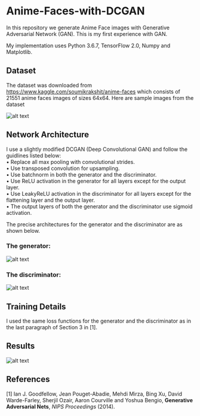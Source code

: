 # Anime-Faces-with-DCGAN

In this repository we generate Anime Face images with Generative Adversarial Network (GAN). This is my first experience with GAN.

My implementation uses Python 3.6.7, TensorFlow 2.0, Numpy and Matplotlib.

## Dataset

The dataset was downloaded from https://www.kaggle.com/soumikrakshit/anime-faces which consists of 21551 anime faces images of sizes 64x64. Here are sample images from the dataset

![alt text](https://github.com/yernat-assylbekov/Anime-Faces-with-DCGAN/blob/master/images/images_from_train_set.png?raw=true)

## Network Architecture

I use a slightly modified DCGAN (Deep Convolutional GAN) and follow the guidlines listed below:<br>
• Replace all max pooling with convolutional strides.<br>
• Use transposed convolution for upsampling.<br>
• Use batchnorm in both the generator and the discriminator.<br>
• Use ReLU activation in the generator for all layers except for the output layer.<br>
• Use LeakyReLU activation in the discriminator for all layers except for the flattening layer and the output layer.<br>
• The output layers of both the generator and the discriminator use sigmoid activation.

The precise architectures for the generator and the discriminator are as shown below.<br>
### The generator:<br>
![alt text](https://github.com/yernat-assylbekov/Anime-Faces-with-DCGAN/blob/master/images/generator_diagram.png?raw=true)<br>
### The discriminator:<br>
![alt text](https://github.com/yernat-assylbekov/Anime-Faces-with-DCGAN/blob/master/images/discriminator_diagram.png?raw=true)

## Training Details

I used the same loss functions for the generator and the discriminator as in the last paragraph of Section 3 in [1].

## Results

![alt text](https://github.com/yernat-assylbekov/Anime-Faces-with-DCGAN/blob/master/images/anime_faces_generated.gif?raw=true)


## References

[1] Ian J. Goodfellow, Jean Pouget-Abadie, Mehdi Mirza, Bing Xu, David Warde-Farley, Sherjil Ozair, Aaron Courville and Yoshua Bengio, <b>Generative Adversarial Nets</b>, <i>NIPS Proceedings</i> (2014).
